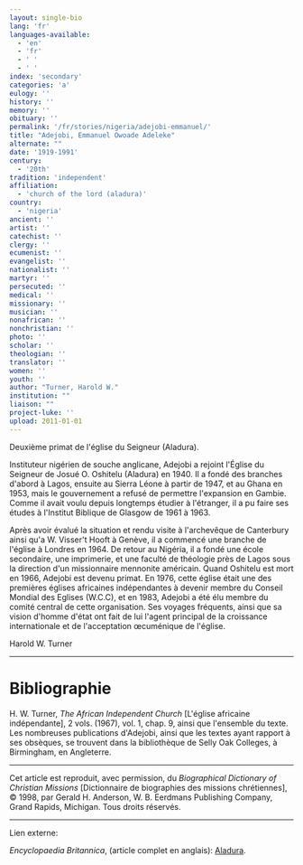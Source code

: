 ```yaml
---
layout: single-bio
lang: 'fr'
languages-available:
  - 'en'
  - 'fr'
  - ' '
  - ' '
index: 'secondary'
categories: 'a'
eulogy: ''
history: ''
memory: ''
obituary: ''
permalink: '/fr/stories/nigeria/adejobi-emmanuel/'
title: "Adejobi, Emmanuel Owoade Adeleke"
alternate: ""
date: '1919-1991'
century:
  - '20th'
tradition: 'independent'
affiliation:
  - 'church of the lord (aladura)'
country:
  - 'nigeria'
ancient: ''
artist: ''
catechist: ''
clergy: ''
ecumenist: ''
evangelist: ''
nationalist: ''
martyr: ''
persecuted: ''
medical: ''
missionary: ''
musician: ''
nonafrican: ''
nonchristian: ''
photo: ''
scholar: ''
theologian: ''
translator: ''
women: ''
youth: ''
author: "Turner, Harold W."
institution: ""
liaison: ""
project-luke: ''
upload: 2011-01-01
---
```




Deuxième primat de l'église du Seigneur (Aladura).

Instituteur nigérien de souche anglicane, Adejobi a rejoint l'Église du Seigneur de Josué O. Oshitelu (Aladura) en 1940. Il a fondé des branches d'abord à Lagos, ensuite au Sierra Léone à partir de 1947, et au Ghana en 1953, mais le gouvernement a refusé de permettre l'expansion en Gambie. Comme il avait voulu depuis longtemps étudier à l'étranger, il a pu faire ses études à l'Institut Biblique de Glasgow de 1961 à 1963.

Après avoir évalué la situation et rendu visite à l'archevêque de Canterbury ainsi qu'a W. Visser't Hooft à Genève, il a commencé une branche de l'église à Londres en 1964. De retour au Nigéria, il a fondé une école secondaire, une imprimerie, et une faculté de théologie près de Lagos sous la direction d'un missionnaire mennonite américain. Quand Oshitelu est mort en 1966, Adejobi est devenu primat. En 1976, cette église était une des premières églises africaines indépendantes à devenir membre du Conseil Mondial des Eglises (W.C.C), et en 1983, Adejobi a été élu membre du comité central de cette organisation. Ses voyages fréquents, ainsi que sa vision d'homme d'état ont fait de lui l'agent principal de la croissance internationale et de l'acceptation œcuménique de l'église.

Harold W. Turner

---

# Bibliographie

H. W. Turner, *The African Independent Church* [L'église africaine indépendante], 2 vols. (1967), vol. 1, chap. 9, ainsi que l'ensemble du texte. Les nombreuses publications d'Adejobi, ainsi que les textes ayant rapport à ses obsèques, se trouvent dans la bibliothèque de Selly Oak Colleges, à Birmingham, en Angleterre.

---

Cet article est reproduit, avec permission, du *Biographical Dictionary of Christian Missions* [Dictionnaire de biographies des missions chrétiennes], © 1998, par Gerald H. Anderson, W. B. Eerdmans Publishing Company, Grand Rapids, Michigan. Tous droits réservés.

---

Lien externe:

*Encyclopaedia Britannica*, (article complet en anglais): [Aladura](http://www.britannica.com/EBchecked/topic/12038/Aladura).